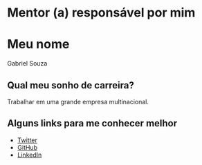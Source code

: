 # Mentor (a) responsável por mim

# Meu nome
Gabriel Souza

## Qual meu sonho de carreira?
Trabalhar em uma grande empresa multinacional.

## Alguns links para me conhecer melhor

- [Twitter](https://twitter.com/gabriels0uzaa)
- [GitHub](https://gitbub.com/gabrielsouzaa)
- [LinkedIn](https://br.linkedin.com/in/gabriel-souza-48735b82)
